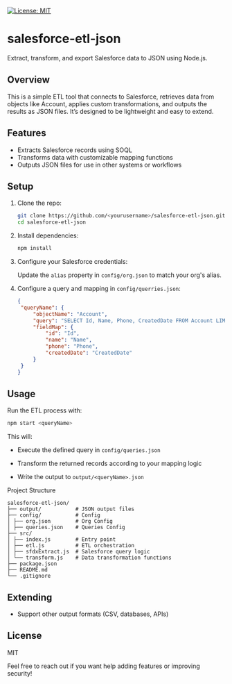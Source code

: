 [![License: MIT](https://img.shields.io/badge/License-MIT-yellow.svg)](https://opensource.org/licenses/MIT)

# salesforce-etl-json

Extract, transform, and export Salesforce data to JSON using Node.js.

## Overview

This is a simple ETL tool that connects to Salesforce, retrieves data from objects like Account, applies custom transformations, and outputs the results as JSON files. It’s designed to be lightweight and easy to extend.

## Features

- Extracts Salesforce records using SOQL
- Transforms data with customizable mapping functions
- Outputs JSON files for use in other systems or workflows

## Setup

1. Clone the repo:

   ```bash
   git clone https://github.com/<yourusername>/salesforce-etl-json.git
   cd salesforce-etl-json
   ```

2. Install dependencies:

   ```bash
   npm install
   ```

3. Configure your Salesforce credentials:

   Update the `alias` property in `config/org.json` to match your org's alias.

4. Configure a query and mapping in `config/querries.json`:

   ```json
   {
   	"queryName": {
   		"objectName": "Account",
   		"query": "SELECT Id, Name, Phone, CreatedDate FROM Account LIMIT 100",
   		"fieldMap": {
   			"id": "Id",
   			"name": "Name",
   			"phone": "Phone",
   			"createdDate": "CreatedDate"
   		}
   	}
   }
   ```

## Usage

Run the ETL process with:

```bash
npm start <queryName>
```

This will:

- Execute the defined query in `config/queries.json`

- Transform the returned records according to your mapping logic

- Write the output to `output/<queryName>.json`

Project Structure

```
salesforce-etl-json/
├── output/           # JSON output files
├── config/           # Config
│ ├── org.json        # Org Config
│ ├── queries.json    # Queries Config
├── src/
│ ├── index.js        # Entry point
│ ├── etl.js          # ETL orchestration
│ ├── sfdxExtract.js  # Salesforce query logic
│ └── transform.js    # Data transformation functions
├── package.json
├── README.md
└── .gitignore
```

## Extending

- Support other output formats (CSV, databases, APIs)

## License

MIT

Feel free to reach out if you want help adding features or improving security!
